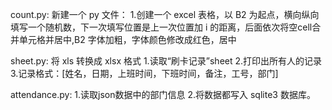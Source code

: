 count.py: 新建一个 py 文件：
1.创建一个 excel 表格，以 B2 为起点，横向纵向填写一个随机数，下一次填写位置是上一次位置加 i 的距离，后面依次将空cell合并单元格并居中,B2 字体加粗，字体颜色修改成红色，居中

sheet.py:
将 xls 转换成 xlsx 格式
1.读取“刷卡记录”sheet
2.打印出所有人的记录
3.记录格式：[姓名，日期，上班时间，下班时间，备注，工号，部门]

attendance.py: 
1.读取json数据中的部门信息 
2.将数据都写入 sqlite3 数据库。